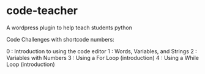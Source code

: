 # code-teacher
A wordpress plugin to help teach students python


Code Challenges with shortcode numbers:

0   : Introduction to using the code editor
1   : Words, Variables, and Strings
2   : Variables with Numbers
3   : Using a For Loop (introduction)
4   : Using a While Loop (introduction)
